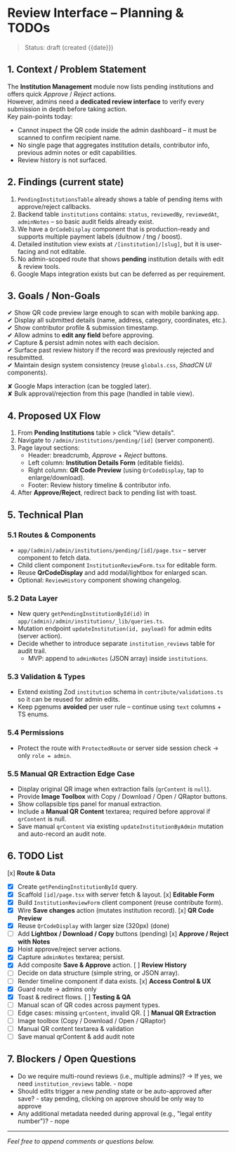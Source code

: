 # Review Interface – Planning & TODOs

> Status: draft (created {{date}})

## 1. Context / Problem Statement
The **Institution Management** module now lists pending institutions and offers quick *Approve* / *Reject* actions.  
However, admins need a **dedicated review interface** to verify every submission in depth before taking action.  
Key pain-points today:

* Cannot inspect the QR code inside the admin dashboard – it must be scanned to confirm recipient name.
* No single page that aggregates institution details, contributor info, previous admin notes or edit capabilities.
* Review history is not surfaced.

## 2. Findings (current state)
1. `PendingInstitutionsTable` already shows a table of pending items with approve/reject callbacks.
2. Backend table `institutions` contains: `status`, `reviewedBy`, `reviewedAt`, `adminNotes` – so basic audit fields already exist.
3. We have a `QrCodeDisplay` component that is production-ready and supports multiple payment labels (duitnow / tng / boost).
4. Detailed institution view exists at `/[institution]/[slug]`, but it is user-facing and not editable.
5. No admin-scoped route that shows **pending** institution details with edit & review tools.
6. Google Maps integration exists but can be deferred as per requirement.

## 3. Goals / Non-Goals
✔ Show QR code preview large enough to scan with mobile banking app.  
✔ Display all submitted details (name, address, category, coordinates, etc.).  
✔ Show contributor profile & submission timestamp.  
✔ Allow admins to **edit any field** before approving.  
✔ Capture & persist admin notes with each decision.  
✔ Surface past review history if the record was previously rejected and resubmitted.  
✔ Maintain design system consistency (reuse `globals.css`, *ShadCN UI* components).

✘ Google Maps interaction (can be toggled later).  
✘ Bulk approval/rejection from this page (handled in table view).

## 4. Proposed UX Flow
1. From **Pending Institutions** table > click "View details".
2. Navigate to `/admin/institutions/pending/[id]` (server component).  
3. Page layout sections:
   * Header: breadcrumb, *Approve* + *Reject* buttons.
   * Left column: **Institution Details Form** (editable fields).
   * Right column: **QR Code Preview** (using `QrCodeDisplay`, tap to enlarge/download).
   * Footer: Review history timeline & contributor info.
4. After **Approve/Reject**, redirect back to pending list with toast.

## 5. Technical Plan
### 5.1 Routes & Components
* `app/(admin)/admin/institutions/pending/[id]/page.tsx` – server component to fetch data.
* Child client component `InstitutionReviewForm.tsx` for editable form.
* Reuse **QrCodeDisplay** and add modal/lightbox for enlarged scan.
* Optional: `ReviewHistory` component showing changelog.

### 5.2 Data Layer
* New query `getPendingInstitutionById(id)` in `app/(admin)/admin/institutions/_lib/queries.ts`.
* Mutation endpoint `updateInstitution(id, payload)` for admin edits (server action).
* Decide whether to introduce separate `institution_reviews` table for audit trail.  
  * MVP: append to `adminNotes` (JSON array) inside `institutions`.

### 5.3 Validation & Types
* Extend existing Zod `institution` schema in `contribute/validations.ts` so it can be reused for admin edits.
* Keep pgenums **avoided** per user rule – continue using `text` columns + TS enums.

### 5.4 Permissions
* Protect the route with `ProtectedRoute` or server side session check → only `role = admin`.

### 5.5 Manual QR Extraction Edge Case
* Display original QR image when extraction fails (`qrContent` is `null`).
* Provide **Image Toolbox** with Copy / Download / Open / QRaptor buttons.
* Show collapsible tips panel for manual extraction.
* Include a **Manual QR Content** textarea; required before approval if `qrContent` is null.
* Save manual `qrContent` via existing `updateInstitutionByAdmin` mutation and auto-record an audit note.

## 6. TODO List
[x] **Route & Data**
  * [x] Create `getPendingInstitutionById` query.
  * [x] Scaffold `[id]/page.tsx` with server fetch & layout.
[x] **Editable Form**
  * [x] Build `InstitutionReviewForm` client component (reuse contribute form).
  * [x] Wire **Save changes** action (mutates institution record).
[x] **QR Code Preview**
  * [x] Reuse `QrCodeDisplay` with larger size (320px) (done)
  * [ ] Add **Lightbox / Download / Copy** buttons (pending)
[x] **Approve / Reject with Notes**
  * [x] Hoist approve/reject server actions.
  * [x] Capture `adminNotes` textarea; persist.
  * [x] Add composite **Save & Approve** action.
[ ] **Review History**
  * [ ] Decide on data structure (simple string, or JSON array).
  * [ ] Render timeline component if data exists.
[x] **Access Control & UX**
  * [x] Guard route  → admins only
  * [x] Toast & redirect flows.
[ ] **Testing & QA**
  * [ ] Manual scan of QR codes across payment types.
  * [ ] Edge cases: missing `qrContent`, invalid QR.
[ ] **Manual QR Extraction**
  * [ ] Image toolbox (Copy / Download / Open / QRaptor)
  * [ ] Manual QR content textarea & validation
  * [ ] Save manual qrContent & add audit note

## 7. Blockers / Open Questions
* Do we require multi-round reviews (i.e., multiple admins)? → If yes, we need `institution_reviews` table. - nope
* Should edits trigger a new *pending* state or be auto-approved after save? - stay pending, clicking on approve should be only way to approve
* Any additional metadata needed during approval (e.g., "legal entity number")? - nope

---
*Feel free to append comments or questions below.* 